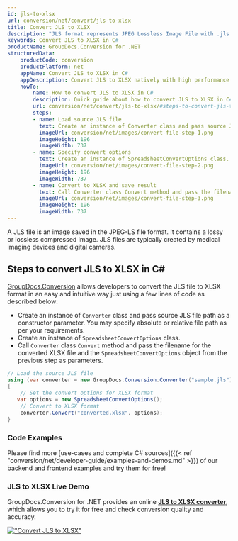```yaml
---
id: jls-to-xlsx
url: conversion/net/convert/jls-to-xlsx
title: Convert JLS to XLSX
description: "JLS format represents JPEG Lossless Image File with .jls extension. Learn how to convert JLS to XLSX file programmatically in C# language using GroupDocs.Conversion for .NET library."
keywords: Convert JLS to XLSX in C#
productName: GroupDocs.Conversion for .NET
structuredData:
    productCode: conversion
    productPlatform: net
    appName: Convert JLS to XLSX in C#
    appDescription: Convert JLS to XLSX natively with high performance using C# language and server side GroupDocs.Conversion for .NET APIs, without the use of any software like Microsoft or Open Office.
    howTo:
        name: How to convert JLS to XLSX in C# 
        description: Quick guide about how to convert JLS to XLSX in C# with high performance and accuracy.
        url: conversion/net/convert/jls-to-xlsx/#steps-to-convert-jls-to-xlsx-in-c
        steps:
        - name: Load source JLS file 
          text: Create an instance of Converter class and pass source JLS file path as a constructor parameter. You may specify absolute or relative file path as per your requirements. 
          imageUrl: conversion/net/images/convert-file-step-1.png
          imageHeight: 196
          imageWidth: 737
        - name: Specify convert options 
          text: Create an instance of SpreadsheetConvertOptions class.
          imageUrl: conversion/net/images/convert-file-step-2.png
          imageHeight: 196
          imageWidth: 737
        - name: Convert to XLSX and save result 
          text: Call Converter class Convert method and pass the filename for the converted HTML file and the SpreadsheetConvertOptions object from the previous step as parameters.
          imageUrl: conversion/net/images/convert-file-step-3.png
          imageHeight: 196
          imageWidth: 737
---
```


A JLS file is an image saved in the JPEG-LS file format. It contains a lossy or lossless compressed image. JLS files are typically created by medical imaging devices and digital cameras.

## Steps to convert JLS to XLSX in C#

[GroupDocs.Conversion](https://products.groupdocs.com/conversion/net) allows developers to convert the JLS file to XLSX format in an easy and intuitive way just using a few lines of code as described below:

* Create an instance of `Converter` class and pass source JLS file path as a constructor parameter. You may specify absolute or relative file path as per your requirements. 
* Create an instance of `SpreadsheetConvertOptions` class.
* Call `Converter` class `Convert` method and pass the filename for the converted XLSX file and the `SpreadsheetConvertOptions` object from the previous step as parameters.

```csharp
// Load the source JLS file
using (var converter = new GroupDocs.Conversion.Converter("sample.jls"))
{
    // Set the convert options for XLSX format
   var options = new SpreadsheetConvertOptions();
    // Convert to XLSX format
    converter.Convert("converted.xlsx", options);
}
```

### Code Examples

Please find more [use-cases and complete C# sources]({{< ref "conversion/net/developer-guide/examples-and-demos.md" >}}) of our backend and frontend examples and try them for free!

### JLS to XLSX Live Demo

GroupDocs.Conversion for .NET provides an online [**JLS to XLSX converter**](https://products.groupdocs.app/conversion/jls-to-xlsx), which allows you to try it for free and check conversion quality and accuracy.

[!["Convert JLS to XLSX"](conversion/net/images/convert-to-xlsx/convert-jls-to-xlsx.png)](https://products.groupdocs.app/conversion/jls-to-xlsx)